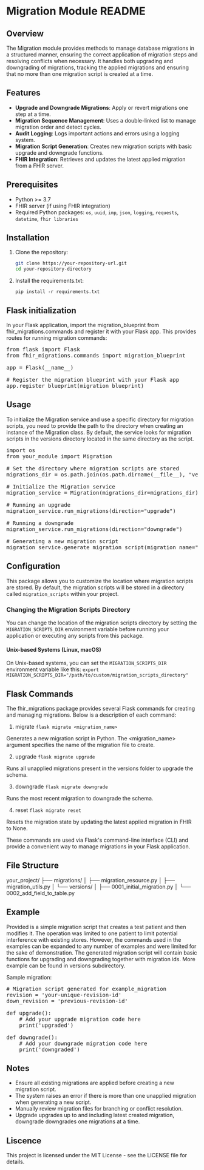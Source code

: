 # Migration Module README

## Overview

The Migration module provides methods to manage database migrations in a structured manner, ensuring the correct application of migration steps and resolving conflicts when necessary. It handles both upgrading and downgrading of migrations, tracking the applied migrations and ensuring that no more than one migration script is created at a time.

## Features

- **Upgrade and Downgrade Migrations**: Apply or revert migrations one step at a time.
- **Migration Sequence Management**: Uses a double-linked list to manage migration order and detect cycles.
- **Audit Logging**: Logs important actions and errors using a logging system.
- **Migration Script Generation**: Creates new migration scripts with basic upgrade and downgrade functions.
- **FHIR Integration**: Retrieves and updates the latest applied migration from a FHIR server.

## Prerequisites

- Python >= 3.7
- FHIR server (if using FHIR integration)
- Required Python packages: `os`, `uuid`, `imp`, `json`, `logging`, `requests`, `datetime`, `fhir libraries`

## Installation

1. Clone the repository:

   ```bash
   git clone https://your-repository-url.git
   cd your-repository-directory

2. Install the requirements.txt:

   `pip install -r requirements.txt`

## Flask initialization

In your Flask application, import the migration_blueprint from fhir_migrations.commands and register it with your Flask app. This provides routes for running migration commands:

<pre>
from flask import Flask
from fhir_migrations.commands import migration_blueprint

app = Flask(__name__)

# Register the migration blueprint with your Flask app
app.register_blueprint(migration_blueprint)
</pre>

## Usage

To initialize the Migration service and use a specific directory for migration scripts, you need to provide the path to the directory when creating an instance of the Migration class. By default, the service looks for migration scripts in the versions directory located in the same directory as the script.

<pre>
import os
from your_module import Migration

# Set the directory where migration scripts are stored
migrations_dir = os.path.join(os.path.dirname(__file__), "versions")

# Initialize the Migration service
migration_service = Migration(migrations_dir=migrations_dir)

# Running an upgrade
migration_service.run_migrations(direction="upgrade")

# Running a downgrade
migration_service.run_migrations(direction="downgrade")

# Generating a new migration script
migration_service.generate_migration_script(migration_name="example_migration")
</pre>

## Configuration

This package allows you to customize the location where migration scripts are stored. By default, the migration scripts will be stored in a directory called `migration_scripts` within your project.

### Changing the Migration Scripts Directory

You can change the location of the migration scripts directory by setting the `MIGRATION_SCRIPTS_DIR` environment variable before running your application or executing any scripts from this package.

#### Unix-based Systems (Linux, macOS)

On Unix-based systems, you can set the `MIGRATION_SCRIPTS_DIR` environment variable like this:
   `export MIGRATION_SCRIPTS_DIR="/path/to/custom/migration_scripts_directory"`

## Flask Commands

The fhir_migrations package provides several Flask commands for creating and managing migrations. Below is a description of each command:

1. migrate
   `flask migrate <migration_name>`

Generates a new migration script in Python. The <migration_name> argument specifies the name of the migration file to create.

2. upgrade
   `flask migrate upgrade`

Runs all unapplied migrations present in the versions folder to upgrade the schema.

3. downgrade
   `flask migrate downgrade`

Runs the most recent migration to downgrade the schema.

4. reset
   `flask migrate reset`

Resets the migration state by updating the latest applied migration in FHIR to None.

These commands are used via Flask's command-line interface (CLI) and provide a convenient way to manage migrations in your Flask application.

## File Structure

your_project/
├── migrations/
│   ├── migration_resource.py
│   ├── migration_utils.py
│   └── versions/
│       ├── 0001_initial_migration.py
│       └── 0002_add_field_to_table.py

## Example

Provided is a simple migration script that creates a test patient and then modifies it. The operation was limited to one patient to limit potential interference with existing stores. However, the commands used in the examples can be expanded to any number of examples and were limited for the sake of demonstration.
The generated migration script will contain basic functions for upgrading and downgrading together with migration ids.
More example can be found in versions subdirectory.

Sample migration:
<pre>
# Migration script generated for example_migration
revision = 'your-unique-revision-id'
down_revision = 'previous-revision-id'

def upgrade():
    # Add your upgrade migration code here
    print('upgraded')

def downgrade():
    # Add your downgrade migration code here
    print('downgraded')
</pre>

## Notes

- Ensure all existing migrations are applied before creating a new migration script.
- The system raises an error if there is more than one unapplied migration when generating a new script.
- Manually review migration files for branching or conflict resolution.
- Upgrade upgrades up to and including latest created migration, downgrade downgrades one migrations at a time.

## Liscence

This project is licensed under the MIT License - see the LICENSE file for details.
